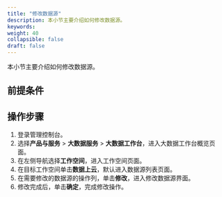 ```yaml
---
title: "修改数据源"
description: 本小节主要介绍如何修改数据源。 
keywords: 
weight: 40
collapsible: false
draft: false
---
```


本小节主要介绍如何修改数据源。


## 前提条件



## 操作步骤

1. 登录管理控制台。
2. 选择**产品与服务** > **大数据服务** > **大数据工作台**，进入大数据工作台概览页面。
3. 在左侧导航选择**工作空间**，进入工作空间页面。
4. 在目标工作空间单击**数据上云**，默认进入数据源列表页面。
5. 在需要修改的数据源的操作列，单击**修改**，进入修改数据源界面。
6. 修改完成后，单击**确定**，完成修改操作。


